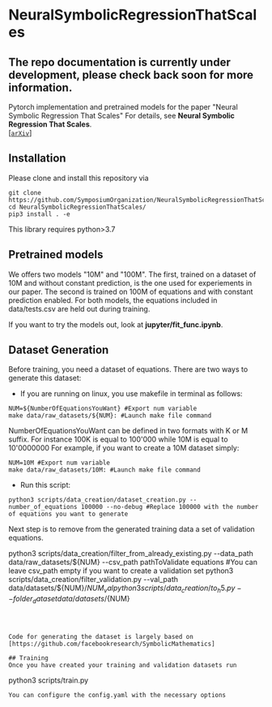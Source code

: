 # NeuralSymbolicRegressionThatScales
## The repo documentation is currently under development, please check back soon for more information.

Pytorch implementation and pretrained models for the paper "Neural Symbolic Regression That Scales" 
For details, see **Neural Symbolic Regression That Scales**.  
[[`arXiv`](https://arxiv.org/pdf/2106.06427.pdf)] 


## Installation
Please clone and install this repository via

```
git clone https://github.com/SymposiumOrganization/NeuralSymbolicRegressionThatScales.git
cd NeuralSymbolicRegressionThatScales/
pip3 install . -e
```

This library requires python>3.7



## Pretrained models
We offers two models "10M" and "100M". The first, trained on a dataset of 10M and without constant prediction, is the one used for experiements in our paper. The second is trained on 100M of equations and with constant prediction enabled.
For both models, the equations included in data/tests.csv are held out during training.

If you want to try the models out, look at **jupyter/fit_func.ipynb**.


## Dataset Generation
Before training, you need a dataset of equations. 
There are two ways to generate this dataset:

* If you are running on linux, you use makefile in terminal as follows:
```
NUM=${NumberOfEquationsYouWant} #Export num variable
make data/raw_datasets/${NUM}: #Launch make file command
```
NumberOfEquationsYouWant can be defined in two formats with K or M suffix. For instance 100K is equal to 100'000 while 10M is equal to 10'0000000
For example, if you want to create a 10M dataset simply:

```
NUM=10M #Export num variable
make data/raw_datasets/10M: #Launch make file command
```

* Run this script: 
```
python3 scripts/data_creation/dataset_creation.py --number_of_equations 100000 --no-debug #Replace 100000 with the number of equations you want to generate
```

Next step is to remove from the generated training data a set of validation equations.


python3 scripts/data_creation/filter_from_already_existing.py --data_path data/raw_datasets/${NUM} --csv_path pathToValidate equations #You can leave csv_path empty if you want to create a validation set
python3 scripts/data_creation/filter_validation.py --val_path data/datasets/${NUM}/${NUM}_val
python3 scripts/data_creation/to_h5.py --folder_dataset data/datasets/${NUM} 
```



Code for generating the dataset is largely based on [https://github.com/facebookresearch/SymbolicMathematics]

## Training
Once you have created your training and validation datasets run 
```
python3 scripts/train.py
```
You can configure the config.yaml with the necessary options
